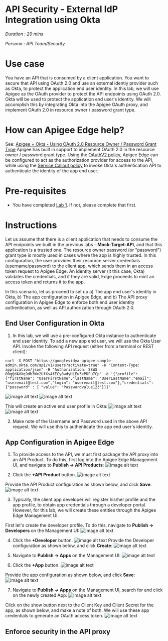# **API Security - External IdP Integration using Okta**

*Duration : 20 mins*

*Persona : API Team/Security*

# **Use case**

You have an API that is consumed by a client application. You want to secure that API using OAuth 2.0 and use an external identiy provider such as Okta, to protect the application end user identity.
In this lab, we will use Apigee as the OAuth provider to protect the API endpoints using OAuth 2.0. Okta will be used to protect the application end user's identity. We will accomplish this by integrating Okta into the Apigee OAuth proxy, and implement OAuth 2.0 in resource owner / password grant type.

# **How can Apigee Edge help?**

See: [Apigee + Okta - Using OAuth 2.0 Resource Owner / Password Grant Type](https://community.apigee.com/articles/28752/apigeeokta-integration-resource-owner-password-gra.html)
Apigee has built in support to implement OAuth 2.0 in the resource owner / password grant type. Using the [OAuthV2 policy](https://docs.apigee.com/api-platform/reference/policies/oauthv2-policy), Apigee Edge can be configured to act as the authorization provider for access to the API, while using the [Service Callout policy](https://docs.apigee.com/api-platform/reference/policies/service-callout-policy) to invoke Okta's authentication API to authenticate the identity of the app end user.

# **Pre-requisites**

* You have completed [Lab 1](https://github.com/aliceinapiland/AdvancedVirtualAPIJam/tree/master/SecurityJam/Lab%201%20Traffic%20Management%20-%20Throttle%20APIs). If not, please complete that first.

# **Instructions**

Let us assume that there is a client application that needs to consume the API endpoints we built in the previous labs - **Mock-Target-API**, and that this application is a trusted one.
The resource owner password (or "password") grant type is mostly used in cases where the app is highly trusted. In this configuration, the user provides their resource server credentials (username/password) to the client app, which sends them in an access token request to Apigee Edge. An identity server (it this case, Okta) validates the credentials, and if they are valid, Edge proceeds to mint an access token and returns it to the app.

In this scenario, let us proceed to set up
a) The app end user's identity in Okta, 
b) The app configuration in Apigee Edge, and
b) The API proxy configuration in Apigee Edge to enforce both end user identity authentication, as well as API authorization through OAuth 2.0.

## End User Configuration in Okta

1. In this lab, we will use a pre-configured Okta instance to authenticate end user identity. To add a new app end user, we will use the Okta User API.
Invoke the following API request (either from a terminal or REST client):
```
curl -X POST "https://googlevidya-apigee-sample-admin.okta.com/api/v1/users?activate=true" -H "Content-Type: application/json" -H "Authorization: SSWS 00gQdAVXg9db3Wx2UfXsAfECy8wdyHLEu3ePDFu7Cp" -d '{"profile": {"firstName": "UserFirstName","lastName": "UserLastName","email": "useremail@test.com","login": "useremail@test.com"},"credentials": {"password" : { "value": "Passwordvalue123"}}}'
```

![image alt text](./media/RESTClient-Okta-User-API-Request1.png)
![image alt text](./media/RESTClient-Okta-User-API-Request2.png)

This will create an active end user profile in Okta:
![image alt text](./media/RESTClient-Okta-User-API-Response.png)
![image alt text](./media/Okta-User-Created.png)

2. Make note of the Username and Password used in the above API request. We will use this to authenticate the app end user's identity.

## App Configuration in Apigee Edge

1. To provide access to the API, we must first package the API proxy into an API Product. To do this, first log into the Apigee Edge Management UI, and navigate to **Publish -> API Products**:
![image alt text](./media/Publish-APIProducts.png)

2. Click the **+API Product** button.
![image alt text](./media/AddAPIProduct.png)

Provide the API Product configuration as shown below, and click **Save**:
![image alt text](./media/AddAPIProductDetails.png)

3. Typically, the client app developer will register his/her profile and the app profile, to obtain app credentials through a developer portal. However, for this lab, we will create these entities through the Apigee Edge Management UI. 

First let's create the developer profile. To do this, navigate to **Publish -> Developers** on the Management UI:
![image alt text](./media/Publish-Developers.png)

4. Click the **+Developer** button.
![image alt text](./media/AddDeveloper.png)
Provide the Developer configuration as shown below, and click **Create**:
![image alt text](./media/AddDeveloperDetails.png)

5. Navigate to **Publish -> Apps** on the Management UI:
![image alt text](./media/Publish-Apps)

6. Click the **+App** button.
![image alt text](./media/AddApp.png)

Provide the app configuration as shown below, and click **Save**:
![image alt text](./media/AddAppDetails.png)

7. Navigate to **Publish -> Apps** on the Management UI, search for and click on the newly created App:
![image alt text](./media/SearchApp.png)

Click on the show button next to the Client Key and Client Secret for the app, as shown below, and make a note of both. We will use these app credentials to generate an OAuth access token.
![image alt text](./media/SelectClientCreds.png)

## Enforce security in the API proxy
